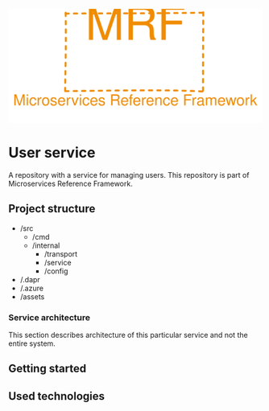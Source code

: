 <p align="center">
    <img src="./assets/mrf_logo.svg" alt="Microservices Reference Framework logo" />
</p>


# User service
A repository with a service for managing users. This repository is part of Microservices Reference Framework.

## Project structure
- /src
    - /cmd
    - /internal
        - /transport
        - /service
        - /config
- /.dapr
- /.azure
- /assets

### Service architecture
This section describes architecture of this particular service and not the entire system.

## Getting started

## Used technologies
